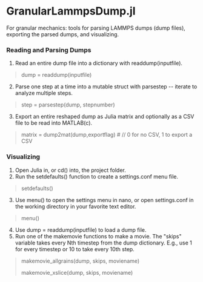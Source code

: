 # GranularLammpsDump.jl
For granular mechanics: tools for parsing LAMMPS dumps (dump files), exporting the parsed dumps, and visualizing.  

### Reading and Parsing Dumps
1. Read an entire dump file into a dictionary with readdump(inputfile).  
> dump = readdump(inputfile)
2. Parse one step at a time into a mutable struct with parsestep -- iterate to analyze multiple steps.  
> step = parsestep(dump, stepnumber)
3. Export an entire reshaped dump as Julia matrix and optionally as a CSV file to be read into MATLAB(c).  
> matrix = dump2mat(dump,exportflag)  # // 0 for no CSV, 1 to export a CSV

### Visualizing
1. Open Julia in, or cd() into, the project folder.  
2. Run the setdefaults() function to create a settings.conf menu file.  
> setdefaults()
3. Use menu() to open the settings menu in nano, or open settings.conf in the working directory in your favorite text editor.  
> menu()
4. Use dump = readdump(inputfile) to load a dump file.  
5. Run one of the makemovie functions to make a movie.  The "skips" variable takes every Nth timestep from the dump dictionary. E.g., use 1 for every timestep or 10 to take every 10th step.  
> makemovie_allgrains(dump, skips, moviename)
>
> makemovie_xslice(dump, skips, moviename)

